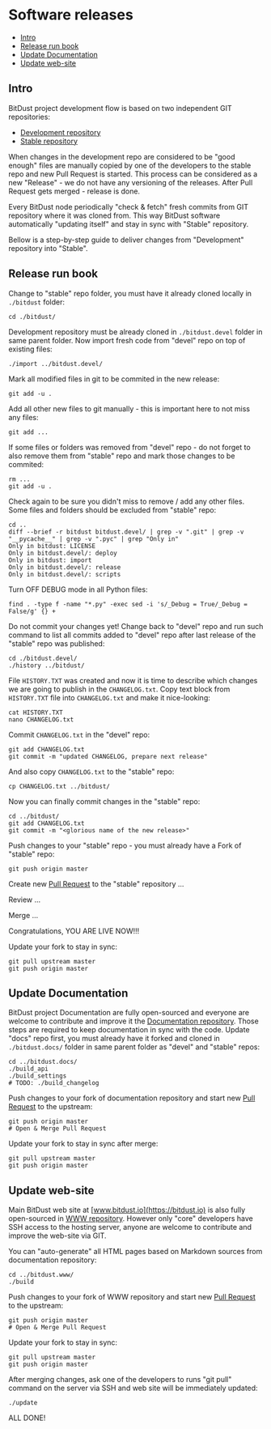 # Software releases

* [Intro](#intro)
* [Release run book](#release-run-book)
* [Update Documentation](#update-documentation)
* [Update web-site](#update-web-site)


## Intro

BitDust project development flow is based on two independent GIT repositories:

* [Development repository](https://github.com/bitdust-io/devel)
* [Stable repository](https://github.com/bitdust-io/public)


When changes in the development repo are considered to be "good enough" files are manually copied by one of the developers to the stable repo and new Pull Request is started.
This process can be considered as a new "Release" - we do not have any versioning of the releases.
After Pull Request gets merged - release is done.

Every BitDust node periodically "check & fetch" fresh commits from GIT repository where it was cloned from.
This way BitDust software automatically "updating itself" and stay in sync with "Stable" repository.

Bellow is a step-by-step guide to deliver changes from "Development" repository into "Stable".



## Release run book

Change to "stable" repo folder, you must have it already cloned locally in `./bitdust` folder:

    cd ./bitdust/


Development repository must be already cloned in `./bitdust.devel` folder in same parent folder.
Now import fresh code from "devel" repo on top of existing files:

    ./import ../bitdust.devel/


Mark all modified files in git to be commited in the new release:

    git add -u .


Add all other new files to git manually - this is important here to not miss any files:

    git add ...


If some files or folders was removed from "devel" repo - do not forget to also remove them from "stable" repo and mark those changes to be commited:

    rm ...
    git add -u . 


Check again to be sure you didn't miss to remove / add any other files. Some files and folders should be excluded from "stable" repo:

    cd ..
    diff --brief -r bitdust bitdust.devel/ | grep -v ".git" | grep -v "__pycache__" | grep -v ".pyc" | grep "Only in"
    Only in bitdust: LICENSE
    Only in bitdust.devel/: deploy
    Only in bitdust: import
    Only in bitdust.devel/: release
    Only in bitdust.devel/: scripts


Turn OFF DEBUG mode in all Python files:

    find . -type f -name "*.py" -exec sed -i 's/_Debug = True/_Debug = False/g' {} +


Do not commit your changes yet!
Change back to "devel" repo and run such command to list all commits added to "devel" repo after last release of the "stable" repo was published:

    cd ./bitdust.devel/
    ./history ../bitdust/


File `HISTORY.TXT` was created and now it is time to describe which changes we are going to publish in the `CHANGELOG.txt`.
Copy text block from `HISTORY.TXT` file into `CHANGELOG.txt` and make it nice-looking:

    cat HISTORY.TXT
    nano CHANGELOG.txt


Commit `CHANGELOG.txt` in the "devel" repo:

    git add CHANGELOG.txt
    git commit -m "updated CHANGELOG, prepare next release"


And also copy `CHANGELOG.txt` to the "stable" repo:

    cp CHANGELOG.txt ../bitdust/


Now you can finally commit changes in the "stable" repo:

    cd ../bitdust/
    git add CHANGELOG.txt
    git commit -m "<glorious name of the new release>"


Push changes to your "stable" repo - you must already have a Fork of "stable" repo:

    git push origin master


Create new [Pull Request](https://github.com/bitdust-io/public/pulls) to the "stable" repository ...

Review ...

Merge ... 

Congratulations, YOU ARE LIVE NOW!!!

Update your fork to stay in sync:

    git pull upstream master
    git push origin master



## Update Documentation

BitDust project Documentation are fully open-sourced and everyone are welcome to contribute and improve it the [Documentation repository](https://github.com/bitdust-io/docs).
Those steps are required to keep documentation in sync with the code.
Update "docs" repo first, you must already have it forked and cloned in `./bitdust.docs/` folder in same parent folder as "devel" and "stable" repos:

    cd ../bitdust.docs/
    ./build_api
    ./build_settings
    # TODO: ./build_changelog


Push changes to your fork of documentation repository and start new [Pull Request](https://github.com/bitdust-io/docs/pulls) to the upstream:

    git push origin master
    # Open & Merge Pull Request


Update your fork to stay in sync after merge:

    git pull upstream master
    git push origin master



## Update web-site

Main BitDust web site at [www.bitdust.io](https://bitdust.io) is also fully open-sourced in [WWW repository](https://github.com/bitdust-io/www).
However only "core" developers have SSH access to the hosting server, anyone are welcome to contribute and improve the web-site via GIT.

You can "auto-generate" all HTML pages based on Markdown sources from documentation repository:

    cd ../bitdust.www/
    ./build


Push changes to your fork of WWW repository and start new [Pull Request](https://github.com/bitdust-io/www/pulls) to the upstream:

    git push origin master
    # Open & Merge Pull Request


Update your fork to stay in sync:

    git pull upstream master
    git push origin master


After merging changes, ask one of the developers to runs "git pull" command on the server via SSH and web site will be immediately updated:

    ./update


ALL DONE!
